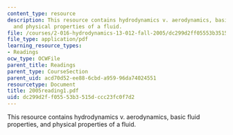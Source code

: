 ```yaml
---
content_type: resource
description: This resource contains hydrodynamics v. aerodynamics, basic fluid properties,
  and physical properties of a fluid.
file: /courses/2-016-hydrodynamics-13-012-fall-2005/dc299d2ff05553b3515dccc23fc0f7d2_2005reading1.pdf
file_type: application/pdf
learning_resource_types:
- Readings
ocw_type: OCWFile
parent_title: Readings
parent_type: CourseSection
parent_uid: acd70d52-ee88-6cbd-a959-96da74024551
resourcetype: Document
title: 2005reading1.pdf
uid: dc299d2f-f055-53b3-515d-ccc23fc0f7d2
---
```

This resource contains hydrodynamics v. aerodynamics, basic fluid properties, and physical properties of a fluid.

